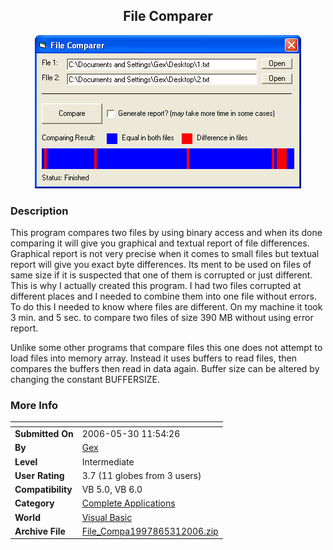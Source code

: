 ﻿<div align="center">

## File Comparer

<img src="PIC20065311850593429.jpg">
</div>

### Description

This program compares two files by using binary access and when its done comparing it will give you graphical and textual report of file differences. Graphical report is not very precise when it comes to small files but textual report will give you exact byte differences. Its ment to be used on files of same size if it is suspected that one of them is corrupted or just different. This is why I actually created this program. I had two files corrupted at different places and I needed to combine them into one file without errors. To do this I needed to know where files are different. On my machine it took 3 min. and 5 sec. to compare two files of size 390 MB without using error report.

Unlike some other programs that compare files this one does not attempt to load files into memory array. Instead it uses buffers to read files, then compares the buffers then read in data again. Buffer size can be altered by changing the constant BUFFERSIZE.
 
### More Info
 


<span>             |<span>
---                |---
**Submitted On**   |2006-05-30 11:54:26
**By**             |[Gex](https://github.com/Planet-Source-Code/PSCIndex/blob/master/ByAuthor/gex.md)
**Level**          |Intermediate
**User Rating**    |3.7 (11 globes from 3 users)
**Compatibility**  |VB 5\.0, VB 6\.0
**Category**       |[Complete Applications](https://github.com/Planet-Source-Code/PSCIndex/blob/master/ByCategory/complete-applications__1-27.md)
**World**          |[Visual Basic](https://github.com/Planet-Source-Code/PSCIndex/blob/master/ByWorld/visual-basic.md)
**Archive File**   |[File\_Compa1997865312006\.zip](https://github.com/Planet-Source-Code/gex-file-comparer__1-65531/archive/master.zip)








